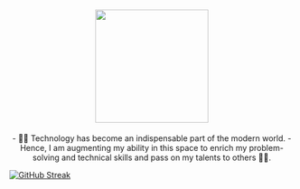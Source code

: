 <h1 align="center">
  <img src="[https://drive.google.com/file/d/1y7PDcvHpz5q3n74NLLLXRJBVMPFBD-zY/view?usp=share_link]"  width="200">
  <br>
</h1>

<p align="center">
- 🙌🏼 Technology has become an indispensable part of the modern world.
- Hence, I am augmenting my ability in this space to enrich my problem-solving and technical skills and pass on my talents to others ✌🏻.
</p>



[![GitHub Streak](https://streak-stats.demolab.com?user=DonaSiby&theme=highcontrast&hide_border=true&border_radius=20&date_format=j%20M%5B%20Y%5D)](https://git.io/streak-stats)
<!---
DonaSiby/DonaSiby is a ✨ special ✨ repository because its `README.md` (this file) appears on your GitHub profile.
You can click the Preview link to take a look at your changes.
--->
